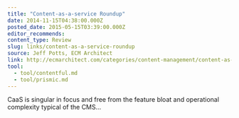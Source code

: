 ```yaml
---
title: "Content-as-a-service Roundup"
date: 2014-11-15T04:38:00.000Z
posted_date: 2015-05-15T03:39:00.000Z
editor_recommends:
content_type: Review
slug: links/content-as-a-service-roundup
source: Jeff Potts, ECM Architect
link: http://ecmarchitect.com/categories/content-management/content-as-a-service/
tool:
  - tool/contentful.md
  - tool/prismic.md
---
```

CaaS is singular in focus and free from the feature bloat and operational complexity typical of the CMS…



